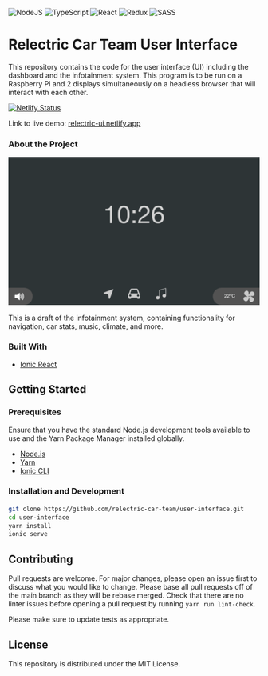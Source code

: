 <img alt="NodeJS" src="https://img.shields.io/badge/node.js%20-%2343853D.svg?&style=for-the-badge&logo=node.js&logoColor=white"/> <img alt="TypeScript" src="https://img.shields.io/badge/typescript%20-%23007ACC.svg?&style=for-the-badge&logo=typescript&logoColor=white"/> <img alt="React" src="https://img.shields.io/badge/react%20-%2320232a.svg?&style=for-the-badge&logo=react&logoColor=%2361DAFB"/> <img alt="Redux" src="https://img.shields.io/badge/redux%20-%23593d88.svg?&style=for-the-badge&logo=redux&logoColor=white"/> <img alt="SASS" src="https://img.shields.io/badge/SASS%20-hotpink.svg?&style=for-the-badge&logo=SASS&logoColor=white"/>

# Relectric Car Team User Interface

This repository contains the code for the user interface (UI) including the dashboard and the infotainment system.
This program is to be run on a Raspberry Pi and 2 displays simultaneously on a headless browser that will interact with each other.

[![Netlify Status](https://api.netlify.com/api/v1/badges/ebee7910-a3d7-41f5-a26d-5afe81e579e0/deploy-status)](https://app.netlify.com/sites/relectric-ui/deploys)

Link to live demo: [relectric-ui.netlify.app](https://relectric-ui.netlify.app)

### About the Project

![](docs/images/home.png)

This is a draft of the infotainment system, containing functionality for navigation, car stats, music, climate, and more.

### Built With

-   [Ionic React](https://ionicframework.com)

## Getting Started

### Prerequisites

Ensure that you have the standard Node.js development tools available to use and the Yarn Package Manager installed globally.

-   [Node.js](https://nodejs.org/en/)
-   [Yarn](https://yarnpkg.com)
-   [Ionic CLI](https://ionicframework.com/docs/cli)

### Installation and Development

```bash
git clone https://github.com/relectric-car-team/user-interface.git
cd user-interface
yarn install
ionic serve
```

## Contributing

Pull requests are welcome. For major changes, please open an issue first to discuss what you would like to change. Please base all pull requests off of the main branch as they will be rebase merged. Check that there are no linter issues before opening a pull request by running `yarn run lint-check`.

Please make sure to update tests as appropriate.

## License

This repository is distributed under the MIT License.

